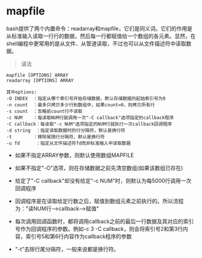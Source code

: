 
# mapfile #

bash提供了两个内置命令：readarray和mapfile，它们是同义词。它们的作用是从标准输入读取一行行的数据，然后每一行都赋值给一个数组的各元素。显然，在shell编程中更常用的是从文件、从管道读取，不过也可以从文件描述符中读取数据。


> 语法

	mapfile [OPTIONS] ARRAY
	readarray [OPTIONS] ARRAY

```
其中options:
-O INDEX  ：指定从哪个索引号开始存储数据，默认存储数据的起始索引号为0
-n count  ：最多只拷贝多少行到数组中，如果count=0，则拷贝所有行
-s count  ：忽略前count行不读取
-c NUM    ：每读取NUM行就调用一次"-C callback"选项指定的callback程序
-C callback：每读取"-c NUM"选项指定的NUM行就执行一次callback回调程序
-d string  ：指定读取数据时的行分隔符，默认是换行符
-t        ：移除尾随行分隔符，默认是换行符
-u fd      ：指定从文件描述符fd而非标准输入中读取数据
```

- 如果不指定ARRAY参数，则默认使用数组MAPFILE

- 如果不指定"-O"选项，则在存储数据之前先清空数组(如果该数组已存在)

- 给定了"-C callback"却没有给定"-c NUM"时，则默认为每5000行调用一次回调程序

- 回调程序是在读取给定行数之后，赋值到数组元素之前执行的。所以流程为："读NUM行-->callback-->赋值"

- 每次调用回调函数时，都将调用callback之前的最后一行数据及其对应的索引号作为回调程序的参数。例如-c 3 -C callback，则会将索引号2和第3行内容，索引号5和第6行内容作为callback程序的参数

- "-t"去除行尾分隔符，一般来说都是换行符。